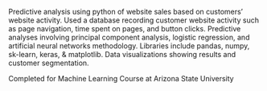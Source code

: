 Predictive analysis using python of website sales based on customers’ website activity.
Used a database recording customer website activity such as page navigation, time spent on pages, and button clicks. 
Predictive analyses involving principal component analysis, logistic regression, and artificial neural networks methodology. Libraries include pandas, numpy, sk-learn, keras, & matplotlib.
Data visualizations showing results and customer segmentation.

Completed for Machine Learning Course at Arizona State University
